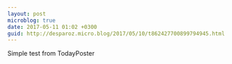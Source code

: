 ```yaml
---
layout: post
microblog: true
date: 2017-05-11 01:02 +0300
guid: http://desparoz.micro.blog/2017/05/10/t862427700899794945.html
---
```

Simple test from TodayPoster
